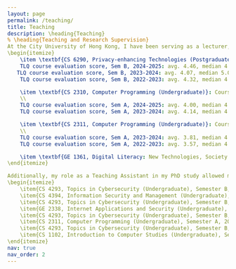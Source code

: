 ```yaml
---
layout: page
permalink: /teaching/
title: Teaching
description: \heading{Teaching}
% \heading{Teaching and Research Supervision}
At the City University of Hong Kong, I have been serving as a lecturer, imparting knowledge in both undergraduate and postgraduate courses. My teaching portfolio includes a C++ programming course tailored for bachelor's students and a blockchain-oriented course designed for master's students.
\begin{itemize}
    \item \textbf{CS 6290, Privacy-enhancing Technologies (Postgraduate)}: Course Leader, Semester B, 2022-2024. Directed a team of three Teaching Assistants (TAs) and instructed around 50-60 students. Spearheaded the course's evolution by integrating Decentralized Finance (DeFi) and other novel blockchain technologies, enhancing its relevance and breadth. \\
    TLQ course evaluation score, Sem B, 2024-2025: avg. 4.46, median 4.5, out of 5 (45 students). \textbf{Note: Top 10\% of the department.} \\
   TLQ course evaluation score, Sem B, 2023-2024: avg. 4.07, median 5.00, out of 5 (53 students).\\
    TLQ course evaluation score, Sem B, 2022-2023: avg. 4.32, median 4.00, out of 5 (50 students).

    \item \textbf{CS 2310, Computer Programming (Undergraduate)}: Course Leader, Semester A, 2023-2025. Led a team of three TAs, teaching around 50 students. Redesigned the curriculum and lecture content with a focus on C++, updating learning objectives to align with current industry standards and practices.
    \\
    TLQ course evaluation score, Sem A, 2024-2025: avg. 4.00, median 4.00, out of 5 (52 students).\\
    TLQ course evaluation score, Sem A, 2023-2024: avg. 4.14, median 4.00, out of 5 (49 students).

    \item \textbf{CS 2311, Computer Programming (Undergraduate)}: Course Co-Instructor, Semester A, 2022-2024. Managed a team of six TAs while teaching a class of around 100 students. Collaboratively restructured the C++ curriculum, emphasizing the revision of learning objectives and lecture content to reflect contemporary programming paradigms.
    \\
    TLQ course evaluation score, Sem A, 2023-2024: avg. 3.81, median 4.00, out of 5 (96 students). \\
    TLQ course evaluation score, Sem A, 2022-2023: avg. 3.57, median 4.00, out of 5 (111 students).

    \item \textbf{GE 1361, Digital Literacy: New Technologies, Society \& You (Undergraduate)}: Course Co-Instructor, Semester B, 2024-2025. Team based learning on emerging technologies. Design new syllabus for the topic of social media platforms and personal security, highlighting ethical and legal issues of social media (e.g., misinformation) and cybersecurity practices in the modern era.
\end{itemize}

Additionally, my role as a Teaching Assistant in my PhD study allowed me to significantly contribute to the redesign of course content in both cybersecurity course CS4293 and information security management course CS4394. The full TA experiences are listed below.
\begin{itemize}
    \item{CS 4293, Topics in Cybersecurity (Undergraduate), Semester B, 2021-2022}
    \item{CS 4394, Information Security and Management (Undergraduate), Semester A, 2021-2022}
    \item{CS 4293, Topics in Cybersecurity (Undergraduate), Semester B, 2020-2021}
    \item{GE 2338, Internet Applications and Security (Undergraduate), Semester A, 2020-2021}
    \item{CS 4293, Topics in Cybersecurity (Undergraduate), Semester B, 2019-2020}
    \item{CS 2311, Computer Programming (Undergraduate), Semester A, 2019-2020}
    \item{CS 4293, Topics in Cybersecurity (Undergraduate), Semester B, 2018-2019}
    \item{CS 1102, Introduction to Computer Studies (Undergraduate), Semester A, 2018-2019}
\end{itemize}
nav: true
nav_order: 2
---
```

